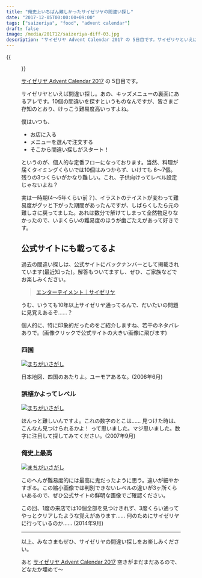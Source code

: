 ```yaml
---
title: "俺史上いちばん難しかったサイゼリヤの間違い探し"
date: "2017-12-05T00:00:00+09:00"
tags: ["saizeriya", "food", "advent calendar"]
draft: false
image: /media/201712/saizeriya-diff-03.jpg
description: "サイゼリヤ Advent Calendar 2017 の 5日目です。サイゼリヤといえば間違い探し。"
---
```


{{<figure src="/media/201712/saizeriya_top.png">}}

[サイゼリヤ Advent Calendar 2017](https://adventar.org/calendars/2236) の 5日目です。

サイゼリヤといえば間違い探し。あの、キッズメニューの裏面にあるアレです。10個の間違いを探すというものなんですが、皆さまご存知のとおり、けっこう難易度高いっすよね。

僕はいつも、

- お店に入る
- メニューを選んで注文する
- そこから間違い探しがスタート！

というのが、個人的な定番フローになっております。当然、料理が届くタイミングくらいでは10個はみつからず、いけても 6〜7個。残りの3つくらいがかなり難しい。これ、子供向けってレベル設定じゃないよね？

実は一時期(4〜5年くらい前？)、イラストのテイストが変わって難易度がグッと下がった期間があったんですが、しばらくしたら元の難しさに戻ってました。あれは数分で解けてしまって全然物足りなかったので、いまくらいの難易度のほうが歯ごたえがあって好きです。

## 公式サイトにも載ってるよ

過去の間違い探しは、公式サイトにバックナンバーとして掲載されています(最近知った)。解答もついてますし、ぜひ、ご家族などでお楽しみください。

> [エンターテイメント｜サイゼリヤ](http://www.saizeriya.co.jp/entertainment/)

うむ、いうても10年以上サイゼリヤ通ってるんで、だいたいの問題に見覚えあるぞ……？

個人的に、特に印象的だったのをご紹介しますね、若干のネタバレありで。(画像クリックで公式サイトの大きい画像に飛びます)

### 四国

[![まちがいさがし](/media/201712/saizeriya-diff-01.jpg)](http://www.saizeriya.co.jp/entertainment/vegetable.html)

日本地図、四国のあたりよ。ユーモアあるな。(2006年6月)

### 誤植かよってレベル

[![まちがいさがし](/media/201712/saizeriya-diff-02.jpg)](http://www.saizeriya.co.jp/entertainment/oil.html)

ほんっと難しいんですよ。これの数字のとこは…… 見つけた時は、こんなん見つけられるかよ！ って思いました。マジ思いました。数字に注目して探してみてください。(2007年9月)

### 俺史上最高

[![まちがいさがし](/media/201712/saizeriya-diff-03.jpg)](http://www.saizeriya.co.jp/entertainment/1409.html)

このへんが難易度的には最高に鬼だったように思う。違いが細やかすぎる。この縮小画像では判別できないレベルの違いが3ヶ所くらいあるので、ぜひ公式サイトの鮮明な画像でご確認ください。

この回、1度の来店では10個全部を見つけきれず、3度くらい通ってやっとクリアしたような覚えがあります…… 何のためにサイゼリヤに行っているのか…… (2014年9月)

---

以上、みなさまもぜひ、サイゼリヤの間違い探しをお楽しみください。

あと [サイゼリヤ Advent Calendar 2017](https://adventar.org/calendars/2236) 空きがまだまだあるので、どなたか埋めて〜
